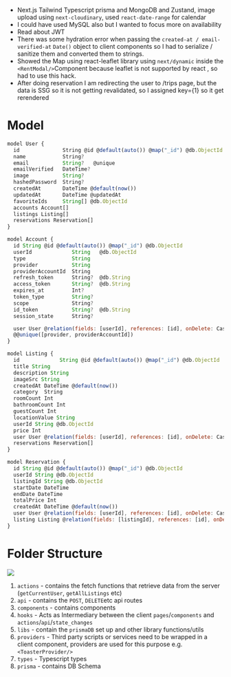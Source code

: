 - Next.js Tailwind Typescript prisma and MongoDB and Zustand, image upload using `next-cloudinary`, used `react-date-range` for calendar
- I could have used MySQL also but I wanted to focus more on availability
- Read about JWT
- There was some hydration error when passing the `created-at / email-verified-at` `Date()` object to client components so I had to serialize / sanitize them and converted them to strings.
- Showed the Map using react-leaflet library using `next/dynamic` inside the `<RentModal/>`Component because leaflet is not supported by react , so had to use this hack.
- After doing reservation I am redirecting the user to /trips page, but the data is SSG so it is not getting revalidated, so I assigned <TripsClient/> key={1} so it get rerendered
# Model

```javascript
model User {
  id              String @id @default(auto()) @map("_id") @db.ObjectId
  name            String?
  email           String?   @unique
  emailVerified   DateTime?
  image           String?
  hashedPassword  String?
  createdAt       DateTime @default(now())
  updatedAt       DateTime @updatedAt
  favoriteIds     String[] @db.ObjectId
  accounts Account[]
  listings Listing[]
  reservations Reservation[]
}

model Account {
  id String @id @default(auto()) @map("_id") @db.ObjectId
  userId             String   @db.ObjectId
  type               String
  provider           String
  providerAccountId  String
  refresh_token      String?  @db.String
  access_token       String?  @db.String
  expires_at         Int?
  token_type         String?
  scope              String?
  id_token           String?  @db.String
  session_state      String?

  user User @relation(fields: [userId], references: [id], onDelete: Cascade)
  @@unique([provider, providerAccountId])
}

model Listing {
  id             String @id @default(auto()) @map("_id") @db.ObjectId
  title String
  description String
  imageSrc String
  createdAt DateTime @default(now())
  category  String
  roomCount Int
  bathroomCount Int
  guestCount Int
  locationValue String
  userId String @db.ObjectId
  price Int
  user User @relation(fields: [userId], references: [id], onDelete: Cascade)
  reservations Reservation[]
}

model Reservation {
  id String @id @default(auto()) @map("_id") @db.ObjectId
  userId String @db.ObjectId
  listingId String @db.ObjectId  
  startDate DateTime
  endDate DateTime
  totalPrice Int
  createdAt DateTime @default(now())
  user User @relation(fields: [userId], references: [id], onDelete: Cascade)
  listing Listing @relation(fields: [listingId], references: [id], onDelete: Cascade)
}
```

# Folder Structure
![](Pasted_image_20230917214433.png)
1. `actions` - contains the fetch functions that retrieve data from the server (`getCurrentUser`, `getAllListings` etc)
2. `api` - contains the `POST`, `DELETE`etc api routes
3. `components` - contains components
4. `hooks` - Acts as Intermediary between the client `pages`/`components` and `actions`/`api`/`state_changes`
5. `libs` - contain the `prismaDB` set up and other library functions/utils
6. `providers` - Third party scripts or services need to be wrapped in a client component, providers are used for this purpose e.g. `<ToasterProvider/>`
7. `types` - Typescript types
8. `prisma` - contains DB Schema